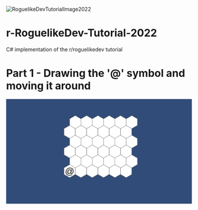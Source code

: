 ![RoguelikeDevTutorialImage2022](https://user-images.githubusercontent.com/83470418/175826957-8cd95c12-5a55-483e-86f8-d4b04959f896.png)

# r-RoguelikeDev-Tutorial-2022
 C# implementation of the r/roguelikedev tutorial
 

# Part 1 - Drawing the '@' symbol and moving it around
![https://github.com/Jconrad15/r-RoguelikeDev-Tutorial-2022/blob/main/RLDTutorial2022/Screenshots/InitialMovement.gif ](https://raw.githubusercontent.com/Jconrad15/r-RoguelikeDev-Tutorial-2022/main/RLDTutorial2022/Screenshots/InitialMovement.gif)
